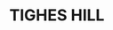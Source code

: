 ---
lastmod: '2025-04-06T06:05:20+00:00'
latitude: -32.909135
layout: suburb
longitude: 151.750126
postcode: '2297'
state: NSW
title: TIGHES HILL
url: /nsw/tighes-hill/
---